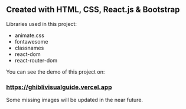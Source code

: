 ## Created with HTML, CSS, React.js & Bootstrap

Libraries used in this project:

* animate.css
* fontawesome
* classnames
* react-dom
* react-router-dom

You can see the demo of this project on:

### https://ghiblivisualguide.vercel.app

Some missing images will be updated in the near future.
